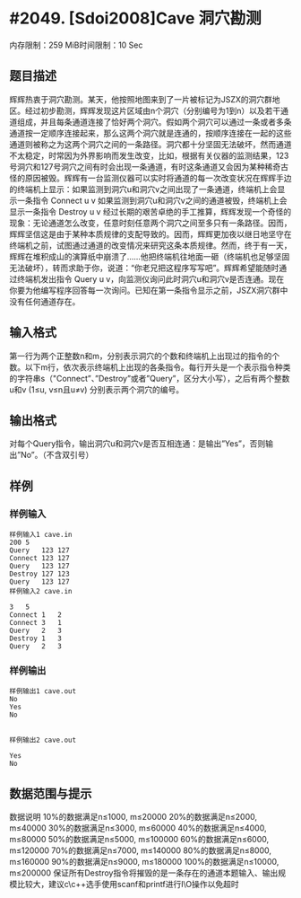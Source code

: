 # #2049. [Sdoi2008]Cave 洞穴勘测

内存限制：259 MiB时间限制：10 Sec

## 题目描述

辉辉热衷于洞穴勘测。某天，他按照地图来到了一片被标记为JSZX的洞穴群地区。经过初步勘测，辉辉发现这片区域由n个洞穴（分别编号为1到n）以及若干通道组成，并且每条通道连接了恰好两个洞穴。假如两个洞穴可以通过一条或者多条通道按一定顺序连接起来，那么这两个洞穴就是连通的，按顺序连接在一起的这些通道则被称之为这两个洞穴之间的一条路径。洞穴都十分坚固无法破坏，然而通道不太稳定，时常因为外界影响而发生改变，比如，根据有关仪器的监测结果，123号洞穴和127号洞穴之间有时会出现一条通道，有时这条通道又会因为某种稀奇古怪的原因被毁。辉辉有一台监测仪器可以实时将通道的每一次改变状况在辉辉手边的终端机上显示：如果监测到洞穴u和洞穴v之间出现了一条通道，终端机上会显示一条指令 Connect u v 如果监测到洞穴u和洞穴v之间的通道被毁，终端机上会显示一条指令 Destroy u v 经过长期的艰苦卓绝的手工推算，辉辉发现一个奇怪的现象：无论通道怎么改变，任意时刻任意两个洞穴之间至多只有一条路径。因而，辉辉坚信这是由于某种本质规律的支配导致的。因而，辉辉更加夜以继日地坚守在终端机之前，试图通过通道的改变情况来研究这条本质规律。然而，终于有一天，辉辉在堆积成山的演算纸中崩溃了&hellip;&hellip;他把终端机往地面一砸（终端机也足够坚固无法破坏），转而求助于你，说道：&ldquo;你老兄把这程序写写吧&rdquo;。辉辉希望能随时通过终端机发出指令 Query u v，向监测仪询问此时洞穴u和洞穴v是否连通。现在你要为他编写程序回答每一次询问。已知在第一条指令显示之前，JSZX洞穴群中没有任何通道存在。

## 输入格式

第一行为两个正整数n和m，分别表示洞穴的个数和终端机上出现过的指令的个数。以下m行，依次表示终端机上出现的各条指令。每行开头是一个表示指令种类的字符串s（"Connect&rdquo;、&rdquo;Destroy&rdquo;或者&rdquo;Query&rdquo;，区分大小写），之后有两个整数u和v (1&le;u, v&le;n且u&ne;v) 分别表示两个洞穴的编号。

## 输出格式

对每个Query指令，输出洞穴u和洞穴v是否互相连通：是输出&rdquo;Yes&rdquo;，否则输出&rdquo;No&rdquo;。（不含双引号）

## 样例

### 样例输入

    
    样例输入1 cave.in
    200	5
    Query	123	127
    Connect	123	127
    Query	123	127
    Destroy	127	123
    Query	123	127
    样例输入2 cave.in
    
    3 	5
    Connect	1	2
    Connect	3	1
    Query	2	3
    Destroy	1	3
    Query	2	3
    
    
    
    
    

### 样例输出

    
    样例输出1 cave.out
    No
    Yes
    No
    
    
    样例输出2 cave.out
    
    Yes
    No
    
    
    

## 数据范围与提示

数据说明 10%的数据满足n&le;1000, m&le;20000 20%的数据满足n&le;2000, m&le;40000 30%的数据满足n&le;3000, m&le;60000 40%的数据满足n&le;4000, m&le;80000 50%的数据满足n&le;5000, m&le;100000 60%的数据满足n&le;6000, m&le;120000 70%的数据满足n&le;7000, m&le;140000 80%的数据满足n&le;8000, m&le;160000 90%的数据满足n&le;9000, m&le;180000 100%的数据满足n&le;10000, m&le;200000 保证所有Destroy指令将摧毁的是一条存在的通道本题输入、输出规模比较大，建议c\c++选手使用scanf和printf进行I\O操作以免超时
